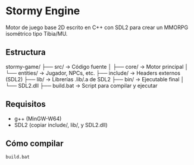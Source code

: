 # Stormy Engine

Motor de juego base 2D escrito en C++ con SDL2 para crear un MMORPG isométrico tipo Tibia/MU.

## Estructura

stormy-game/
├── src/ → Código fuente
│ ├── core/ → Motor principal
│ └── entities/ → Jugador, NPCs, etc.
├── include/ → Headers externos (SDL2)
├── lib/ → Librerías .lib/.a de SDL2
├── bin/ → Ejecutable final
│ └── SDL2.dll
├── build.bat → Script para compilar y ejecutar


## Requisitos

- g++ (MinGW-W64)
- SDL2 (copiar include/, lib/, y SDL2.dll)

## Cómo compilar

```bash
build.bat
